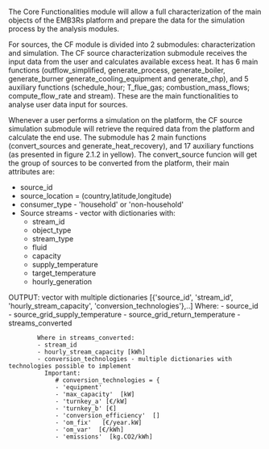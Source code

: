 The Core Functionalities module will allow a full characterization of the main objects of the EMB3Rs platform and prepare the data for the simulation process by the analysis modules.

For sources, the CF module is divided into 2 submodules: characterization and simulation.
The CF source characterization submodule receives the input data from the user and calculates available excess heat. It has 6 main functions (outflow_simplified, generate_process, generate_boiler, generate_burner generate_cooling_equipment and generate_chp), and 5 auxiliary functions (schedule_hour; T_flue_gas; combustion_mass_flows; compute_flow_rate and stream). These are the main functionalities to analyse user data input for sources.

Whenever a user performs a simulation on the platform, the CF source simulation submodule will retrieve the required data from the platform and calculate the end use. The submodule has 2 main functions (convert_sources and generate_heat_recovery), and 17 auxiliary functions (as presented in figure 2.1.2 in yellow). The convert_source funcion will get the group of sources to be converted from the platform, their main attributes are:
- source_id
- source_location = (country,latitude,longitude)
- consumer_type - 'household' or 'non-household'
- Source streams - vector with dictionaries with:
    - stream_id
    - object_type
    - stream_type
    - fluid
    - capacity
    - supply_temperature
    - target_temperature
    - hourly_generation

OUTPUT: vector with multiple dictionaries [{'source_id', 'stream_id', 'hourly_stream_capacity', 'conversion_technologies'},..]
      Where:
        -  source_id
        -  source_grid_supply_temperature
        -  source_grid_return_temperature
        - streams_converted

            Where in streams_converted:
            - stream_id
            - hourly_stream_capacity [kWh]
            - conversion_technologies - multiple dictionaries with technologies possible to implement
              Important:
                 # conversion_technologies = {
                 - 'equipment'
                 - 'max_capacity'  [kW]
                 - 'turnkey_a' [€/kW]
                 - 'turnkey_b' [€]
                 - 'conversion_efficiency'  []
                 - 'om_fix'   [€/year.kW]
                 - 'om_var'  [€/kWh]
                 - 'emissions'  [kg.CO2/kWh]



